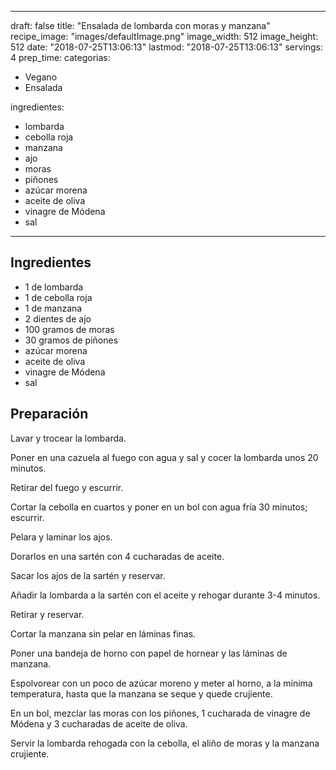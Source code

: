 
---
draft: false
title: "Ensalada de lombarda con moras y manzana"
recipe_image: "images/defaultImage.png"
image_width: 512
image_height: 512
date: "2018-07-25T13:06:13"
lastmod: "2018-07-25T13:06:13"
servings: 4
prep_time: 
categorias:
  - Vegano
  - Ensalada

ingredientes:
  - lombarda
  - cebolla roja
  - manzana
  - ajo
  - moras
  - piñones
  - azúcar morena
  - aceite de oliva
  - vinagre de Módena
  - sal
---

## Ingredientes
- 1  de lombarda
- 1  de cebolla roja
- 1  de manzana
- 2 dientes de ajo
- 100 gramos de moras
- 30 gramos de piñones
- azúcar morena
- aceite de oliva
- vinagre de Módena
- sal

## Preparación
Lavar y trocear la lombarda.

Poner en una cazuela al fuego con agua y sal y cocer la lombarda unos 20 minutos.

Retirar del fuego y escurrir.

Cortar la cebolla en cuartos y poner en un bol con agua fría 30 minutos; escurrir.

Pelara y laminar los ajos.

Dorarlos en una sartén con 4 cucharadas de aceite.

Sacar los ajos de la sartén y reservar.

Añadir la lombarda a la sartén con el aceite y rehogar durante 3-4 minutos.

Retirar y reservar.

Cortar la manzana sin pelar en láminas finas.

Poner una bandeja de horno con papel de hornear y las láminas de manzana.

Espolvorear con un poco de azúcar moreno y meter al horno, a la mínima temperatura, hasta que la manzana se seque y quede crujiente.

En un bol, mezclar las moras con los piñones, 1 cucharada de vinagre de Módena y 3 cucharadas de aceite de oliva.

Servir la lombarda rehogada con la cebolla, el aliño de moras y la manzana crujiente.


